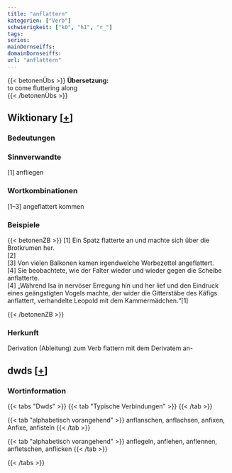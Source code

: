 ```yaml
---
title: "anflattern"
kategorien: ["Verb"]
schwierigkeit: ["k0", "h1", "r_"]
tags:
series:
mainDornseiffs:
domainDornseiffs:
url: "anflattern"
---
```


{{< betonenÜbs >}}
**Übersetzung:**  
to come fluttering along  
{{< /betonenÜbs >}}

## Wiktionary [[+](https://de.wiktionary.org/wiki/anflattern)]

### Bedeutungen

### Sinnverwandte
[1] anfliegen  

### Wortkombinationen
[1–3] angeflattert kommen  

### Beispiele
{{< betonenZB >}}
[1] Ein Spatz flatterte an und machte sich über die Brotkrumen her.  
[2]  
[3] Von vielen Balkonen kamen irgendwelche Werbezettel angeflattert.  
[4] Sie beobachtete, wie der Falter wieder und wieder gegen die Scheibe anflatterte.  
[4] „Während Isa in nervöser Erregung hin und her lief und den Eindruck eines geängstigten Vogels machte, der wider die Gitterstäbe des Käfigs anflattert, verhandelte Leopold mit dem Kammermädchen.“[1]  

{{< /betonenZB >}}
### Herkunft
Derivation (Ableitung) zum Verb flattern mit dem Derivatem an-  



## dwds [[+](https://www.dwds.de/wb/anflattern)]

### Wortinformation
{{< tabs "Dwds" >}}
{{< tab "Typische Verbindungen" >}}
{{< /tab >}}

{{< tab "alphabetisch vorangehend" >}}
anflanschen, anflachsen, anfixen, Anfixe, anfisteln
{{< /tab >}}

{{< tab "alphabetisch vorangehend" >}}
anflegeln, anflehen, anflennen, anfletschen, anflicken
{{< /tab >}}

{{< /tabs >}}

